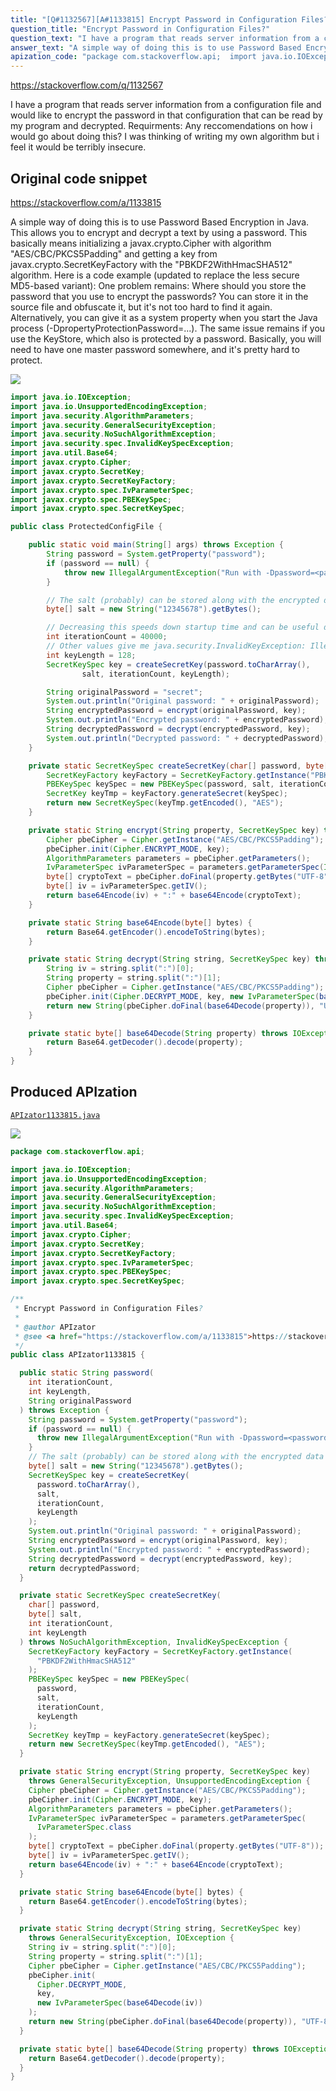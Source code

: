 ```yaml
---
title: "[Q#1132567][A#1133815] Encrypt Password in Configuration Files?"
question_title: "Encrypt Password in Configuration Files?"
question_text: "I have a program that reads server information from a configuration file and would like to encrypt the password in that configuration that can be read by my program and decrypted. Requirments: Any reccomendations on how i would go about doing this? I was thinking of writing my own algorithm but i feel it would be terribly insecure."
answer_text: "A simple way of doing this is to use Password Based Encryption in Java. This allows you to encrypt and decrypt a text by using a password. This basically means initializing a javax.crypto.Cipher with algorithm \"AES/CBC/PKCS5Padding\" and getting a key from javax.crypto.SecretKeyFactory with the \"PBKDF2WithHmacSHA512\" algorithm. Here is a code example (updated to replace the less secure MD5-based variant): One problem remains: Where should you store the password that you use to encrypt the passwords? You can store it in the source file and obfuscate it, but it's not too hard to find it again. Alternatively, you can give it as a system property when you start the Java process (-DpropertyProtectionPassword=...). The same issue remains if you use the KeyStore, which also is protected by a password. Basically, you will need to have one master password somewhere, and it's pretty hard to protect."
apization_code: "package com.stackoverflow.api;  import java.io.IOException; import java.io.UnsupportedEncodingException; import java.security.AlgorithmParameters; import java.security.GeneralSecurityException; import java.security.NoSuchAlgorithmException; import java.security.spec.InvalidKeySpecException; import java.util.Base64; import javax.crypto.Cipher; import javax.crypto.SecretKey; import javax.crypto.SecretKeyFactory; import javax.crypto.spec.IvParameterSpec; import javax.crypto.spec.PBEKeySpec; import javax.crypto.spec.SecretKeySpec;  /**  * Encrypt Password in Configuration Files?  *  * @author APIzator  * @see <a href=\"https://stackoverflow.com/a/1133815\">https://stackoverflow.com/a/1133815</a>  */ public class APIzator1133815 {    public static String password(     int iterationCount,     int keyLength,     String originalPassword   ) throws Exception {     String password = System.getProperty(\"password\");     if (password == null) {       throw new IllegalArgumentException(\"Run with -Dpassword=<password>\");     }     // The salt (probably) can be stored along with the encrypted data     byte[] salt = new String(\"12345678\").getBytes();     SecretKeySpec key = createSecretKey(       password.toCharArray(),       salt,       iterationCount,       keyLength     );     System.out.println(\"Original password: \" + originalPassword);     String encryptedPassword = encrypt(originalPassword, key);     System.out.println(\"Encrypted password: \" + encryptedPassword);     String decryptedPassword = decrypt(encryptedPassword, key);     return decryptedPassword;   }    private static SecretKeySpec createSecretKey(     char[] password,     byte[] salt,     int iterationCount,     int keyLength   ) throws NoSuchAlgorithmException, InvalidKeySpecException {     SecretKeyFactory keyFactory = SecretKeyFactory.getInstance(       \"PBKDF2WithHmacSHA512\"     );     PBEKeySpec keySpec = new PBEKeySpec(       password,       salt,       iterationCount,       keyLength     );     SecretKey keyTmp = keyFactory.generateSecret(keySpec);     return new SecretKeySpec(keyTmp.getEncoded(), \"AES\");   }    private static String encrypt(String property, SecretKeySpec key)     throws GeneralSecurityException, UnsupportedEncodingException {     Cipher pbeCipher = Cipher.getInstance(\"AES/CBC/PKCS5Padding\");     pbeCipher.init(Cipher.ENCRYPT_MODE, key);     AlgorithmParameters parameters = pbeCipher.getParameters();     IvParameterSpec ivParameterSpec = parameters.getParameterSpec(       IvParameterSpec.class     );     byte[] cryptoText = pbeCipher.doFinal(property.getBytes(\"UTF-8\"));     byte[] iv = ivParameterSpec.getIV();     return base64Encode(iv) + \":\" + base64Encode(cryptoText);   }    private static String base64Encode(byte[] bytes) {     return Base64.getEncoder().encodeToString(bytes);   }    private static String decrypt(String string, SecretKeySpec key)     throws GeneralSecurityException, IOException {     String iv = string.split(\":\")[0];     String property = string.split(\":\")[1];     Cipher pbeCipher = Cipher.getInstance(\"AES/CBC/PKCS5Padding\");     pbeCipher.init(       Cipher.DECRYPT_MODE,       key,       new IvParameterSpec(base64Decode(iv))     );     return new String(pbeCipher.doFinal(base64Decode(property)), \"UTF-8\");   }    private static byte[] base64Decode(String property) throws IOException {     return Base64.getDecoder().decode(property);   } }"
---
```


https://stackoverflow.com/q/1132567

I have a program that reads server information from a configuration file and would like to encrypt the password in that configuration that can be read by my program and decrypted.
Requirments:
Any reccomendations on how i would go about doing this? I was thinking of writing my own algorithm but i feel it would be terribly insecure.



## Original code snippet

https://stackoverflow.com/a/1133815

A simple way of doing this is to use Password Based Encryption in Java. This allows you to encrypt and decrypt a text by using a password.
This basically means initializing a javax.crypto.Cipher with algorithm &quot;AES/CBC/PKCS5Padding&quot; and getting a key from javax.crypto.SecretKeyFactory with the &quot;PBKDF2WithHmacSHA512&quot; algorithm.
Here is a code example (updated to replace the less secure MD5-based variant):
One problem remains: Where should you store the password that you use to encrypt the passwords? You can store it in the source file and obfuscate it, but it&#x27;s not too hard to find it again. Alternatively, you can give it as a system property when you start the Java process (-DpropertyProtectionPassword=...).
The same issue remains if you use the KeyStore, which also is protected by a password. Basically, you will need to have one master password somewhere, and it&#x27;s pretty hard to protect.

<div class="code-logo"><img src="/stackoverflow.png" /></div>

```java
import java.io.IOException;
import java.io.UnsupportedEncodingException;
import java.security.AlgorithmParameters;
import java.security.GeneralSecurityException;
import java.security.NoSuchAlgorithmException;
import java.security.spec.InvalidKeySpecException;
import java.util.Base64;
import javax.crypto.Cipher;
import javax.crypto.SecretKey;
import javax.crypto.SecretKeyFactory;
import javax.crypto.spec.IvParameterSpec;
import javax.crypto.spec.PBEKeySpec;
import javax.crypto.spec.SecretKeySpec;

public class ProtectedConfigFile {

    public static void main(String[] args) throws Exception {
        String password = System.getProperty("password");
        if (password == null) {
            throw new IllegalArgumentException("Run with -Dpassword=<password>");
        }

        // The salt (probably) can be stored along with the encrypted data
        byte[] salt = new String("12345678").getBytes();

        // Decreasing this speeds down startup time and can be useful during testing, but it also makes it easier for brute force attackers
        int iterationCount = 40000;
        // Other values give me java.security.InvalidKeyException: Illegal key size or default parameters
        int keyLength = 128;
        SecretKeySpec key = createSecretKey(password.toCharArray(),
                salt, iterationCount, keyLength);

        String originalPassword = "secret";
        System.out.println("Original password: " + originalPassword);
        String encryptedPassword = encrypt(originalPassword, key);
        System.out.println("Encrypted password: " + encryptedPassword);
        String decryptedPassword = decrypt(encryptedPassword, key);
        System.out.println("Decrypted password: " + decryptedPassword);
    }

    private static SecretKeySpec createSecretKey(char[] password, byte[] salt, int iterationCount, int keyLength) throws NoSuchAlgorithmException, InvalidKeySpecException {
        SecretKeyFactory keyFactory = SecretKeyFactory.getInstance("PBKDF2WithHmacSHA512");
        PBEKeySpec keySpec = new PBEKeySpec(password, salt, iterationCount, keyLength);
        SecretKey keyTmp = keyFactory.generateSecret(keySpec);
        return new SecretKeySpec(keyTmp.getEncoded(), "AES");
    }

    private static String encrypt(String property, SecretKeySpec key) throws GeneralSecurityException, UnsupportedEncodingException {
        Cipher pbeCipher = Cipher.getInstance("AES/CBC/PKCS5Padding");
        pbeCipher.init(Cipher.ENCRYPT_MODE, key);
        AlgorithmParameters parameters = pbeCipher.getParameters();
        IvParameterSpec ivParameterSpec = parameters.getParameterSpec(IvParameterSpec.class);
        byte[] cryptoText = pbeCipher.doFinal(property.getBytes("UTF-8"));
        byte[] iv = ivParameterSpec.getIV();
        return base64Encode(iv) + ":" + base64Encode(cryptoText);
    }

    private static String base64Encode(byte[] bytes) {
        return Base64.getEncoder().encodeToString(bytes);
    }

    private static String decrypt(String string, SecretKeySpec key) throws GeneralSecurityException, IOException {
        String iv = string.split(":")[0];
        String property = string.split(":")[1];
        Cipher pbeCipher = Cipher.getInstance("AES/CBC/PKCS5Padding");
        pbeCipher.init(Cipher.DECRYPT_MODE, key, new IvParameterSpec(base64Decode(iv)));
        return new String(pbeCipher.doFinal(base64Decode(property)), "UTF-8");
    }

    private static byte[] base64Decode(String property) throws IOException {
        return Base64.getDecoder().decode(property);
    }
}
```

## Produced APIzation

[`APIzator1133815.java`](https://github.com/pasqualesalza/apization-temp-data/raw/master/search/APIzator1133815.java)

<div class="code-logo"><img src="/apizator.png" /></div>

```java
package com.stackoverflow.api;

import java.io.IOException;
import java.io.UnsupportedEncodingException;
import java.security.AlgorithmParameters;
import java.security.GeneralSecurityException;
import java.security.NoSuchAlgorithmException;
import java.security.spec.InvalidKeySpecException;
import java.util.Base64;
import javax.crypto.Cipher;
import javax.crypto.SecretKey;
import javax.crypto.SecretKeyFactory;
import javax.crypto.spec.IvParameterSpec;
import javax.crypto.spec.PBEKeySpec;
import javax.crypto.spec.SecretKeySpec;

/**
 * Encrypt Password in Configuration Files?
 *
 * @author APIzator
 * @see <a href="https://stackoverflow.com/a/1133815">https://stackoverflow.com/a/1133815</a>
 */
public class APIzator1133815 {

  public static String password(
    int iterationCount,
    int keyLength,
    String originalPassword
  ) throws Exception {
    String password = System.getProperty("password");
    if (password == null) {
      throw new IllegalArgumentException("Run with -Dpassword=<password>");
    }
    // The salt (probably) can be stored along with the encrypted data
    byte[] salt = new String("12345678").getBytes();
    SecretKeySpec key = createSecretKey(
      password.toCharArray(),
      salt,
      iterationCount,
      keyLength
    );
    System.out.println("Original password: " + originalPassword);
    String encryptedPassword = encrypt(originalPassword, key);
    System.out.println("Encrypted password: " + encryptedPassword);
    String decryptedPassword = decrypt(encryptedPassword, key);
    return decryptedPassword;
  }

  private static SecretKeySpec createSecretKey(
    char[] password,
    byte[] salt,
    int iterationCount,
    int keyLength
  ) throws NoSuchAlgorithmException, InvalidKeySpecException {
    SecretKeyFactory keyFactory = SecretKeyFactory.getInstance(
      "PBKDF2WithHmacSHA512"
    );
    PBEKeySpec keySpec = new PBEKeySpec(
      password,
      salt,
      iterationCount,
      keyLength
    );
    SecretKey keyTmp = keyFactory.generateSecret(keySpec);
    return new SecretKeySpec(keyTmp.getEncoded(), "AES");
  }

  private static String encrypt(String property, SecretKeySpec key)
    throws GeneralSecurityException, UnsupportedEncodingException {
    Cipher pbeCipher = Cipher.getInstance("AES/CBC/PKCS5Padding");
    pbeCipher.init(Cipher.ENCRYPT_MODE, key);
    AlgorithmParameters parameters = pbeCipher.getParameters();
    IvParameterSpec ivParameterSpec = parameters.getParameterSpec(
      IvParameterSpec.class
    );
    byte[] cryptoText = pbeCipher.doFinal(property.getBytes("UTF-8"));
    byte[] iv = ivParameterSpec.getIV();
    return base64Encode(iv) + ":" + base64Encode(cryptoText);
  }

  private static String base64Encode(byte[] bytes) {
    return Base64.getEncoder().encodeToString(bytes);
  }

  private static String decrypt(String string, SecretKeySpec key)
    throws GeneralSecurityException, IOException {
    String iv = string.split(":")[0];
    String property = string.split(":")[1];
    Cipher pbeCipher = Cipher.getInstance("AES/CBC/PKCS5Padding");
    pbeCipher.init(
      Cipher.DECRYPT_MODE,
      key,
      new IvParameterSpec(base64Decode(iv))
    );
    return new String(pbeCipher.doFinal(base64Decode(property)), "UTF-8");
  }

  private static byte[] base64Decode(String property) throws IOException {
    return Base64.getDecoder().decode(property);
  }
}

```